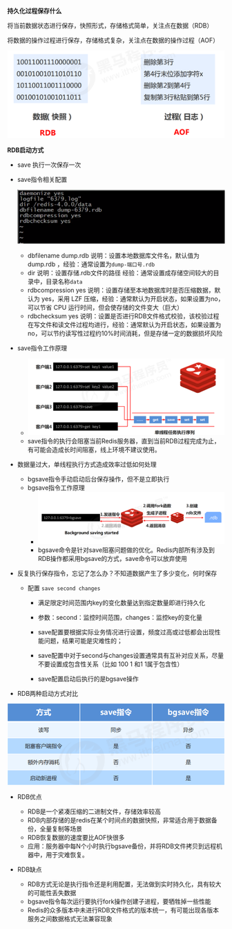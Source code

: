 **持久化过程保存什么**

将当前数据状态进行保存，快照形式，存储格式简单，关注点在数据（RDB）

将数据的操作过程进行保存，存储格式复杂，关注点在数据的操作过程（AOF）

![image-20200818213431786](img\image-20200818213431786.png)

**RDB启动方式** 

+ save 执行一次保存一次

+ save指令相关配置

  ![image-20200818214619329](img\image-20200818214619329.png)

  + dbfilename dump.rdb 说明：设置本地数据库文件名，默认值为 dump.rdb ，经验：通常设置为`dump-端口号.rdb`
  + dir 说明：设置存储.rdb文件的路径 经验：通常设置成存储空间较大的目录中，目录名称`data`
  + rdbcompression yes 说明：设置存储至本地数据库时是否压缩数据，默认为 yes，采用 LZF 压缩，经验：通常默认为开启状态，如果设置为no，可以节省 CPU 运行时间，但会使存储的文件变大（巨大）
  + rdbchecksum yes 说明：设置是否进行RDB文件格式校验，该校验过程在写文件和读文件过程均进行，经验：通常默认为开启状态，如果设置为no，可以节约读写性过程约10%时间消耗，但是存储一定的数据损坏风险

+ save指令工作原理
  + ![image-20200818214811579](img\image-20200818214811579.png)
  + save指令的执行会阻塞当前Redis服务器，直到当前RDB过程完成为止，有可能会造成长时间阻塞，线上环境不建议使用。

+ 数据量过大，单线程执行方式造成效率过低如何处理
  + bgsave指令手动启动后台保存操作，但不是立即执行
  + bgsave指令工作原理
    + ![image-20200818215006522](img\image-20200818215006522.png)
    + bgsave命令是针对save阻塞问题做的优化。Redis内部所有涉及到RDB操作都采用bgsave的方式，save命令可以放弃使用

+ 反复执行保存指令，忘记了怎么办？不知道数据产生了多少变化，何时保存

  + 配置 `save second changes`

    + 满足限定时间范围内key的变化数量达到指定数量即进行持久化
    + 参数：second：监控时间范围，changes：监控key的变化量

    + save配置要根据实际业务情况进行设置，频度过高或过低都会出现性能问题，结果可能是灾难性的；
    + save配置中对于second与changes设置通常具有互补对应关系，尽量不要设置成包含性关系（比如 100 1 和1 1属于包含性）
    + save配置启动后执行的是bgsave操作

+ RDB两种启动方式对比

![image-20200818215830653](img\image-20200818215830653.png)

+ RDB优点
  + RDB是一个紧凑压缩的二进制文件，存储效率较高
  + RDB内部存储的是redis在某个时间点的数据快照，非常适合用于数据备份，全量复制等场景
  + RDB恢复数据的速度要比AOF快很多
  + 应用：服务器中每N个小时执行bgsave备份，并将RDB文件拷贝到远程机器中，用于灾难恢复。

+ RDB缺点
  + RDB方式无论是执行指令还是利用配置，无法做到实时持久化，具有较大的可能性丢失数据
  +  bgsave指令每次运行要执行fork操作创建子进程，要牺牲掉一些性能
  + Redis的众多版本中未进行RDB文件格式的版本统一，有可能出现各版本服务之间数据格式无法兼容现象